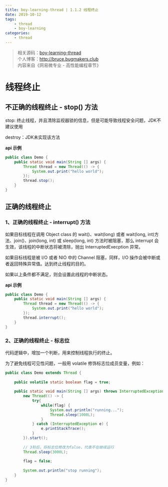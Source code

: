 ```yaml
---
title: boy-learning-thread | 1.1.2 线程终止
date: 2019-10-12
tags: 
    - thread
    - boy-learning
categories: 
    - thread
---
```

<!-- more -->
> 相关源码：[boy-learning-thread](https://github.com/BruceOuyang/boy-learning-thread)   
> 个人博客：http://bruce.bugmakers.club  
> 内容来自《网易微专业 - 高性能编程章节》

# 线程终止

## 不正确的线程终止 - stop() 方法

stop: 终止线程，并且清除监视器锁的信息，但是可能导致线程安全问题，JDK不建议使用

destroy：JDK未实现该方法

**api 示例**
```java
public class Demo {
    public static void main(String [] args) {
        Thread thread = new Thread(() -> {
            System.out.print("hello world");
        });
        thread.stop();     
    }
}
```

## 正确的线程终止

### 1、正确的线程终止 - interrupt() 方法

如果目标线程在调用 Object class 的 wait()、wait(long) 或者 wait(long, int)方法、join()、join(long, int) 或 sleep(long, int) 方法时被阻塞，那么 interrupt 会生效，该线程的中断状态将被清除，抛出 InterruptedExecption 异常。

如果目标线程是被 I/O 或者 NIO 中的 Channel 阻塞，同样，I/O 操作会被中断或者返回特殊异常值。达到终止线程的目的。

如果以上条件都不满足，则会设置此线程的中断状态。

**api 示例**
```java
public class Demo {
    public static void main(String [] args) {
        Thread thread = new Thread(() -> {
            System.out.print("hello world");
        });
        thread.interrupt();     
    }
}
```

### 2、正确的线程终止 - 标志位

代码逻辑中，增加一个判断，用来控制线程执行的终止。

为了避免线程可见性问题，一般用 volatile 修饰标志位成员变量，例如：
```java
public class Demo extends Thread {
    
    public volatile static boolean flag = true;
    
    public static void main(String [] args) throws InterruptedException {
        new Thread(() -> {
            try{
                while(flag) {
                    System.out.println("running...");
                    Thread.sleep(1000L);
                }
            } catch (InterruptedException e) {
                e.printStackTrace();
            }
        }).start();
        
        // 3秒后，将标志位修改为false，代表不在继续运行
        Thread.sleep(3000L);
        
        flag = false;
        
        System.out.println("stop running");
    }
}
```